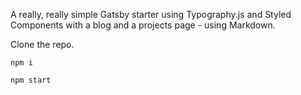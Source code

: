 A really, really simple Gatsby starter using Typography.js and Styled Components with a blog and a projects page - using Markdown.

Clone the repo.

`npm i`

`npm start`
